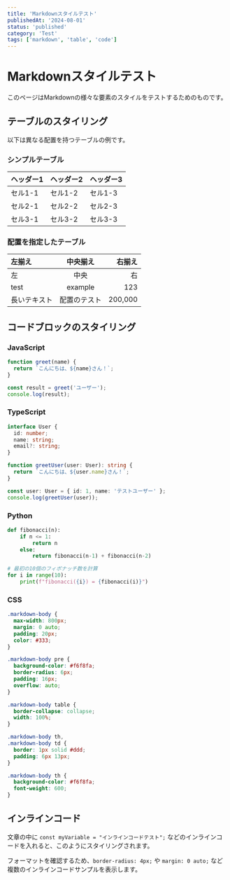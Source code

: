 ```yaml
---
title: 'Markdownスタイルテスト'
publishedAt: '2024-08-01'
status: 'published'
category: 'Test'
tags: ['markdown', 'table', 'code']
---
```


# Markdownスタイルテスト

このページはMarkdownの様々な要素のスタイルをテストするためのものです。

## テーブルのスタイリング

以下は異なる配置を持つテーブルの例です。

### シンプルテーブル

| ヘッダー1 | ヘッダー2 | ヘッダー3 |
| -------- | -------- | -------- |
| セル1-1  | セル1-2  | セル1-3  |
| セル2-1  | セル2-2  | セル2-3  |
| セル3-1  | セル3-2  | セル3-3  |

### 配置を指定したテーブル

| 左揃え | 中央揃え | 右揃え |
| :------ | :------: | ------: |
| 左     | 中央    | 右     |
| test   | example | 123    |
| 長いテキスト | 配置のテスト | 200,000 |

## コードブロックのスタイリング

### JavaScript

```javascript
function greet(name) {
  return `こんにちは、${name}さん！`;
}

const result = greet('ユーザー');
console.log(result);
```

### TypeScript

```typescript
interface User {
  id: number;
  name: string;
  email?: string;
}

function greetUser(user: User): string {
  return `こんにちは、${user.name}さん！`;
}

const user: User = { id: 1, name: 'テストユーザー' };
console.log(greetUser(user));
```

### Python

```python
def fibonacci(n):
    if n <= 1:
        return n
    else:
        return fibonacci(n-1) + fibonacci(n-2)

# 最初の10個のフィボナッチ数を計算
for i in range(10):
    print(f"fibonacci({i}) = {fibonacci(i)}")
```

### CSS

```css
.markdown-body {
  max-width: 800px;
  margin: 0 auto;
  padding: 20px;
  color: #333;
}

.markdown-body pre {
  background-color: #f6f8fa;
  border-radius: 6px;
  padding: 16px;
  overflow: auto;
}

.markdown-body table {
  border-collapse: collapse;
  width: 100%;
}

.markdown-body th,
.markdown-body td {
  border: 1px solid #ddd;
  padding: 6px 13px;
}

.markdown-body th {
  background-color: #f6f8fa;
  font-weight: 600;
}
```

## インラインコード

文章の中に `const myVariable = "インラインコードテスト";` などのインラインコードを入れると、このようにスタイリングされます。

フォーマットを確認するため、`border-radius: 4px;` や `margin: 0 auto;` など複数のインラインコードサンプルを表示します。 